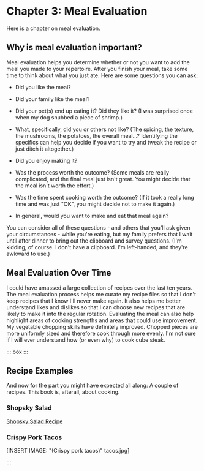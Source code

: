 # Chapter 3: Meal Evaluation

Here is a chapter on meal evaluation.

## Why is meal evaluation important?

Meal evaluation helps you determine whether or not you want to add the meal you made to your repertoire. After you finish your meal, take some time to think about what you just ate. Here are some questions you can ask:

-   Did you like the meal?

-   Did your family like the meal?

-   Did your pet(s) end up eating it? Did they like it? (I was surprised once when my dog snubbed a piece of shrimp.)

-   What, specifically, did you or others not like? (The spicing, the texture, the mushrooms, the potatoes, the overall meal...? Identifying the specifics can help you decide if you want to try and tweak the recipe or just ditch it altogether.)

-   Did you enjoy making it?

-   Was the process worth the outcome? (Some meals are really complicated, and the final meal just isn't great. You might decide that the meal isn't worth the effort.)

-   Was the time spent cooking worth the outcome? (If it took a really long time and was just "OK", you might decide not to make it again.)

-   In general, would you want to make and eat that meal again?

You can consider all of these questions - and others that you'll ask given your circumstances - while you're eating, but my family prefers that I wait until after dinner to bring out the clipboard and survey questions. (I'm kidding, of course. I don't have a clipboard. I'm left-handed, and they're awkward to use.)

## Meal Evaluation Over Time

I could have amassed a large collection of recipes over the last ten years. The meal evaluation process helps me curate my recipe files so that I don't keep recipes that I know I'll never make again. It also helps me better understand likes and dislikes so that I can choose new recipes that are likely to make it into the regular rotation. Evaluating the meal can also help highlight areas of cooking strengths and areas that could use improvement. My vegetable chopping skills have definitely improved. Chopped pieces are more uniformly sized and therefore cook through more evenly. I'm not sure if I will ever understand how (or even why) to cook cube steak.

::: box :::

## Recipe Examples

And now for the part you might have expected all along: A couple of recipes. This book is, afterall, about cooking.

### Shopsky Salad

[Shopsky Salad Recipe](https://chrisdaaz.github.io/forking/recipes/shopsky.html)

### Crispy Pork Tacos

\[INSERT IMAGE: "(Crispy pork tacos)" tacos.jpg\]

:::
